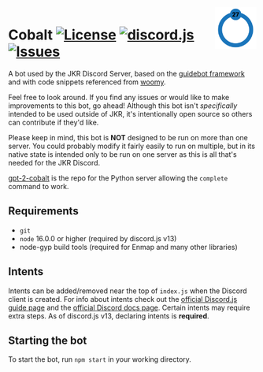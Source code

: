 <img src="resources/icon.png" align="right" height="84" />

# Cobalt [![License](https://img.shields.io/github/license/AStainlessSteelSink/cobalt)](https://github.com/the-sink/Cobalt/blob/main/LICENSE) [![discord.js](https://img.shields.io/badge/discord.js-v12.5.1-blue.svg?logo=npm)](https://www.npmjs.com/package/discord.js) [![Issues](https://img.shields.io/github/issues/AStainlessSteelSink/cobalt)](https://github.com/the-sink/Cobalt/issues)

A bot used by the JKR Discord Server, based on the [guidebot framework](https://github.com/AnIdiotsGuide/guidebot) and with code snippets referenced from [woomy](https://github.com/woomyware/woomy).

Feel free to look around. If you find any issues or would like to make improvements to this bot, go ahead! Although this bot isn't *specifically* intended to be used outside of JKR, it's intentionally open source so others can contribute if they'd like.

Please keep in mind, this bot is **NOT** designed to be run on more than one server. You could probably modify it fairly easily to run on multiple, but in its native state is intended only to be run on one server as this is all that's needed for the JKR Discord.

[gpt-2-cobalt](https://github.com/the-sink/gpt-2-cobalt) is the repo for the Python server allowing the ``complete`` command to work.

## Requirements

- `git`
- `node` 16.0.0 or higher (required by discord.js v13)
- node-gyp build tools (required for Enmap and many other libraries)

## Intents

Intents can be added/removed near the top of ``index.js`` when the Discord client is created. For info about intents check out the [official Discord.js guide page](https://discordjs.guide/popular-topics/intents.html) and the [official Discord docs page](https://discord.com/developers/docs/topics/gateway#gateway-intents). Certain intents may require extra steps. As of discord.js v13, declaring intents is **required**.

## Starting the bot

To start the bot, run `npm start` in your working directory.
